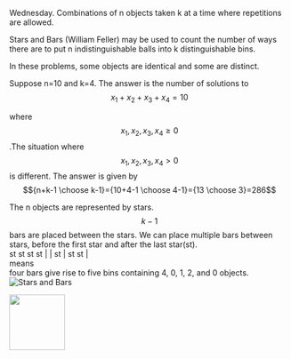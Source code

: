 ---
---

Wednesday. Combinations of n objects taken k at a time where repetitions are allowed.

Stars and Bars (William Feller) may be used to count the number of ways there are to put n indistinguishable balls into k distinguishable bins.

In these problems, some objects are identical and some are distinct.

Suppose n=10 and k=4. The answer is the number of solutions to  
$$x_{1}+x_{2}+x_{3}+x_{4}=10$$

where$$x_{1},x_{2},x_{3},x_{4}\geq0$$.The situation where$$x_{1},x_{2},x_{3},x_{4}>0$$is different. The answer is given by$${n+k-1 \choose k-1}={10+4-1 \choose 4-1}={13 \choose 3}=286$$

The n objects are represented by stars.$$k-1$$bars are placed between the stars. We can place multiple bars between stars, before the first star and after the last star(st).    
st st st st | | st | st st |  
means  
four bars give rise to five bins containing 4, 0, 1, 2, and 0 objects.  
![Stars and Bars](https://github.com/iotaxi/JekyllFirst/images/starsandbars01092021.png)  

<img src="https://github.com/iotaxi/JekyllFirst/images/starsandbars01092021.png" width="100" height="100">  
